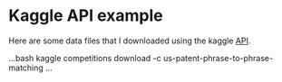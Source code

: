 # Kaggle API example 

Here are some data files that I downloaded using the kaggle [API](https://github.com/Kaggle/kaggle-api).

...bash
kaggle competitions download -c us-patent-phrase-to-phrase-matching
...


